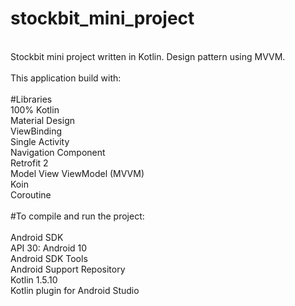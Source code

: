 # stockbit_mini_project<br />
<br />
Stockbit mini project written in Kotlin. Design pattern using MVVM.<br />
<br />
This application build with:<br />
<br />
#Libraries<br />
100% Kotlin<br />
Material Design<br />
ViewBinding<br />
Single Activity<br />
Navigation Component<br />
Retrofit 2<br />
Model View ViewModel (MVVM)<br />
Koin<br />
Coroutine<br />
<br />
#To compile and run the project:<br />
<br />
Android SDK<br />
API 30: Android 10<br />
Android SDK Tools<br />
Android Support Repository<br />
Kotlin 1.5.10<br />
Kotlin plugin for Android Studio<br />
